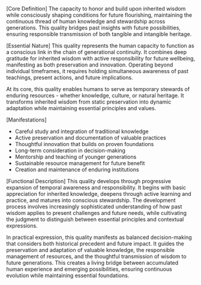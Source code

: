 [Core Definition]
The capacity to honor and build upon inherited wisdom while consciously shaping conditions for future flourishing, maintaining the continuous thread of human knowledge and stewardship across generations. This quality bridges past insights with future possibilities, ensuring responsible transmission of both tangible and intangible heritage.

[Essential Nature]
This quality represents the human capacity to function as a conscious link in the chain of generational continuity. It combines deep gratitude for inherited wisdom with active responsibility for future wellbeing, manifesting as both preservation and innovation. Operating beyond individual timeframes, it requires holding simultaneous awareness of past teachings, present actions, and future implications.

At its core, this quality enables humans to serve as temporary stewards of enduring resources - whether knowledge, culture, or natural heritage. It transforms inherited wisdom from static preservation into dynamic adaptation while maintaining essential principles and values.

[Manifestations]
- Careful study and integration of traditional knowledge
- Active preservation and documentation of valuable practices
- Thoughtful innovation that builds on proven foundations
- Long-term consideration in decision-making
- Mentorship and teaching of younger generations
- Sustainable resource management for future benefit
- Creation and maintenance of enduring institutions

[Functional Description]
This quality develops through progressive expansion of temporal awareness and responsibility. It begins with basic appreciation for inherited knowledge, deepens through active learning and practice, and matures into conscious stewardship. The development process involves increasingly sophisticated understanding of how past wisdom applies to present challenges and future needs, while cultivating the judgment to distinguish between essential principles and contextual expressions.

In practical expression, this quality manifests as balanced decision-making that considers both historical precedent and future impact. It guides the preservation and adaptation of valuable knowledge, the responsible management of resources, and the thoughtful transmission of wisdom to future generations. This creates a living bridge between accumulated human experience and emerging possibilities, ensuring continuous evolution while maintaining essential foundations.